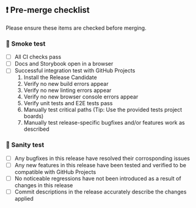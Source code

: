 ## ❗ Pre-merge checklist

Please ensure these items are checked before merging.

### 💨 Smoke test

- [ ] All CI checks pass
- [ ] Docs and Storybook open in a browser
- [ ] Successful integration test with GitHub Projects
  1. Install the Release Candidate
  2. Verify no new build errors appear
  3. Verify no new linting errors appear
  4. Verify no new browser console errors appear
  5. Verify unit tests and E2E tests pass
  6. Manually test critical paths (Tip: Use the provided tests project boards)
  7. Manually test release-specific bugfixes and/or features work as described

### 🤔 Sanity test

- [ ] Any bugfixes in this release have resolved their corrosponding issues
- [ ] Any new features in this release have been tested and verified to be compatible with GitHub Projects
- [ ] No noticeable regressions have not been introduced as a result of changes in this release
- [ ] Commit descriptions in the release accurately describe the changes applied
